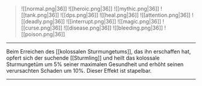 > ![[normal.png|36]] ![[heroic.png|36]] ![[mythic.png|36]]
> ![[tank.png|36]] ![[dps.png|36]] ![[heal.png|36]]
> ![[attention.png|36]] ![[deadly.png|36]] ![[interrupt.png|36]]
> ![[magic.png|36]] ![[curse.png|36]] ![[disease.png|36]] ![[bleeding.png|36]] ![[poison.png|36]] 

***

Beim Erreichen des [[kolossalen Sturmungetums]], das ihn erschaffen hat, opfert sich der suchende [[Sturmling]] und heilt das kolossale Sturmungetüm um 5% seiner maximalen Gesundheit und erhöht seinen verursachten Schaden um 10%. Dieser Effekt ist stapelbar.

***